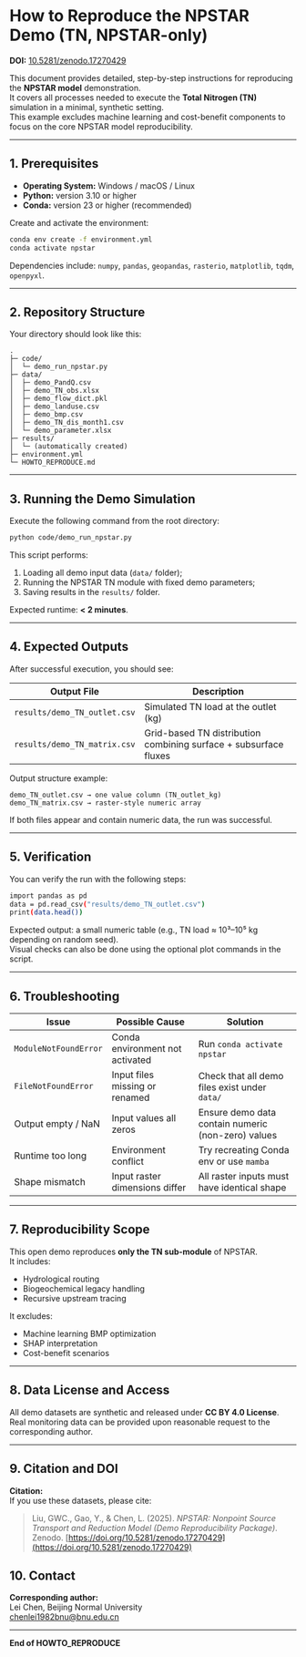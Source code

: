 # How to Reproduce the NPSTAR Demo (TN, NPSTAR-only)

**DOI:** [10.5281/zenodo.17270429](https://doi.org/10.5281/zenodo.17270429)

This document provides detailed, step-by-step instructions for reproducing the **NPSTAR model** demonstration.  
It covers all processes needed to execute the **Total Nitrogen (TN)** simulation in a minimal, synthetic setting.  
This example excludes machine learning and cost-benefit components to focus on the core NPSTAR model reproducibility.

---

## 1. Prerequisites

- **Operating System:** Windows / macOS / Linux  
- **Python:** version 3.10 or higher  
- **Conda:** version 23 or higher (recommended)

Create and activate the environment:

```bash
conda env create -f environment.yml
conda activate npstar
```

Dependencies include:
`numpy`, `pandas`, `geopandas`, `rasterio`, `matplotlib`, `tqdm`, `openpyxl`.

---

## 2. Repository Structure

Your directory should look like this:

```
.
├─ code/
│  └─ demo_run_npstar.py
├─ data/
│  ├─ demo_PandQ.csv
│  ├─ demo_TN_obs.xlsx
│  ├─ demo_flow_dict.pkl
│  ├─ demo_landuse.csv
│  ├─ demo_bmp.csv
│  ├─ demo_TN_dis_month1.csv
│  └─ demo_parameter.xlsx
├─ results/
│  └─ (automatically created)
├─ environment.yml
└─ HOWTO_REPRODUCE.md
```

---

## 3. Running the Demo Simulation

Execute the following command from the root directory:

```bash
python code/demo_run_npstar.py
```

This script performs:
1. Loading all demo input data (`data/` folder);
2. Running the NPSTAR TN module with fixed demo parameters;
3. Saving results in the `results/` folder.

Expected runtime: **< 2 minutes**.

---

## 4. Expected Outputs

After successful execution, you should see:

| Output File | Description |
|--------------|-------------|
| `results/demo_TN_outlet.csv` | Simulated TN load at the outlet (kg) |
| `results/demo_TN_matrix.csv` | Grid-based TN distribution combining surface + subsurface fluxes |

Output structure example:
```
demo_TN_outlet.csv → one value column (TN_outlet_kg)
demo_TN_matrix.csv → raster-style numeric array
```

If both files appear and contain numeric data, the run was successful.

---

## 5. Verification

You can verify the run with the following steps:

```bash
import pandas as pd
data = pd.read_csv("results/demo_TN_outlet.csv")
print(data.head())
```

Expected output: a small numeric table (e.g., TN load ≈ 10³–10⁵ kg depending on random seed).  
Visual checks can also be done using the optional plot commands in the script.

---

## 6. Troubleshooting

| Issue | Possible Cause | Solution |
|--------|----------------|-----------|
| `ModuleNotFoundError` | Conda environment not activated | Run `conda activate npstar` |
| `FileNotFoundError` | Input files missing or renamed | Check that all demo files exist under `data/` |
| Output empty / NaN | Input values all zeros | Ensure demo data contain numeric (non-zero) values |
| Runtime too long | Environment conflict | Try recreating Conda env or use `mamba` |
| Shape mismatch | Input raster dimensions differ | All raster inputs must have identical shape |

---

## 7. Reproducibility Scope

This open demo reproduces **only the TN sub-module** of NPSTAR.  
It includes:
- Hydrological routing  
- Biogeochemical legacy handling  
- Recursive upstream tracing  

It excludes:
- Machine learning BMP optimization  
- SHAP interpretation  
- Cost-benefit scenarios  

---

## 8. Data License and Access

All demo datasets are synthetic and released under **CC BY 4.0 License**.  
Real monitoring data can be provided upon reasonable request to the corresponding author.

---
## 9. Citation and DOI
**Citation:**  
If you use these datasets, please cite:  
> Liu, GWC., Gao, Y., & Chen, L. (2025). *NPSTAR: Nonpoint Source Transport and Reduction Model (Demo Reproducibility Package)*. Zenodo. [https://doi.org/10.5281/zenodo.17270429](https://doi.org/10.5281/zenodo.17270429)

## 10. Contact

**Corresponding author:**  
Lei Chen, Beijing Normal University  
chenlei1982bnu@bnu.edu.cn  

---

**End of HOWTO_REPRODUCE**
